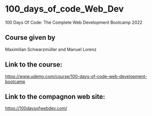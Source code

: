 # 100_days_of_code_Web_Dev
100 Days Of Code: The Complete Web Development Bootcamp 2022


## Course given by 
Maximilian Schwarzmüller and Manuel Lorenz



## Link to the course: 
https://www.udemy.com/course/100-days-of-code-web-development-bootcamp



## Link to the compagnon web site: 
https://100daysofwebdev.com/
